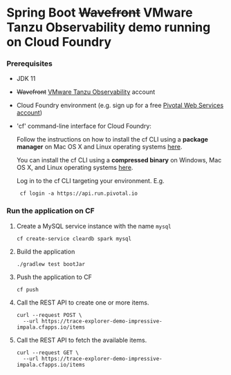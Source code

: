 # Spring Boot ~~Wavefront~~ VMware Tanzu Observability demo running on Cloud Foundry

### Prerequisites
- JDK 11
- ~~Wavefront~~ [VMware Tanzu Observability](https://tanzu.vmware.com/observability) account
- Cloud Foundry environment (e.g. sign up for a free [Pivotal Web Services account](https://run.pivotal.io/))
- 'cf' command-line interface for Cloud Foundry:
    
    Follow the instructions on how to install the cf CLI using a **package manager** on Mac OS X and Linux operating systems [here](https://docs.cloudfoundry.org/cf-cli/install-go-cli.html#pkg).
    
    You can install the cf CLI using a **compressed binary** on Windows, Mac OS X, and Linux operating systems [here](https://github.com/cloudfoundry/cli#installers-and-compressed-binaries).
    
    Log in to the cf CLI targeting your environment. E.g.
    ```
     cf login -a https://api.run.pivotal.io
    ```
  
### Run the application on CF

1. Create a MySQL service instance with the name `mysql`
    ```
    cf create-service cleardb spark mysql
    ```
2. Build the application
    ```
    ./gradlew test bootJar
    ```
3. Push the application to CF
    ```
    cf push
    ```

4. Call the REST API to create one or more items.
    ```
    curl --request POST \
      --url https://trace-explorer-demo-impressive-impala.cfapps.io/items
    ```

5. Call the REST API to fetch the available items.
    ```
    curl --request GET \
      --url https://trace-explorer-demo-impressive-impala.cfapps.io/items
    ```